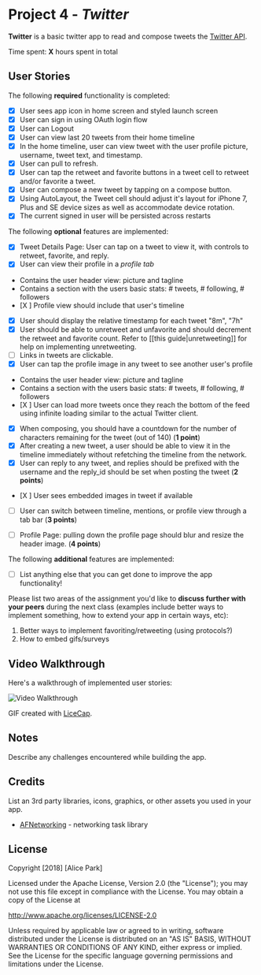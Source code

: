 # Project 4 - *Twitter*

**Twitter** is a basic twitter app to read and compose tweets the [Twitter API](https://apps.twitter.com/).

Time spent: **X** hours spent in total

## User Stories

The following **required** functionality is completed:

- [X] User sees app icon in home screen and styled launch screen
- [X] User can sign in using OAuth login flow
- [X] User can Logout
- [X] User can view last 20 tweets from their home timeline
- [X] In the home timeline, user can view tweet with the user profile picture, username, tweet text, and timestamp.
- [X] User can pull to refresh.
- [X] User can tap the retweet and favorite buttons in a tweet cell to retweet and/or favorite a tweet.
- [X] User can compose a new tweet by tapping on a compose button.
- [X] Using AutoLayout, the Tweet cell should adjust it's layout for iPhone 7, Plus and SE device sizes as well as accommodate device rotation.
- [X] The current signed in user will be persisted across restarts

The following **optional** features are implemented:

- [X] Tweet Details Page: User can tap on a tweet to view it, with controls to retweet, favorite, and reply.
- [X] User can view their profile in a *profile tab*
- Contains the user header view: picture and tagline
- Contains a section with the users basic stats: # tweets, # following, # followers
- [X ] Profile view should include that user's timeline
- [X] User should display the relative timestamp for each tweet "8m", "7h"
- [X] User should be able to unretweet and unfavorite and should decrement the retweet and favorite count. Refer to [[this guide|unretweeting]] for help on implementing unretweeting.
- [ ] Links in tweets are clickable.
- [X] User can tap the profile image in any tweet to see another user's profile
- Contains the user header view: picture and tagline
- Contains a section with the users basic stats: # tweets, # following, # followers
- [X ] User can load more tweets once they reach the bottom of the feed using infinite loading similar to the actual Twitter client.
- [X] When composing, you should have a countdown for the number of characters remaining for the tweet (out of 140) (**1 point**)
- [X] After creating a new tweet, a user should be able to view it in the timeline immediately without refetching the timeline from the network.
- [X] User can reply to any tweet, and replies should be prefixed with the username and the reply_id should be set when posting the tweet (**2 points**)
- [X ] User sees embedded images in tweet if available 
- [ ] User can switch between timeline, mentions, or profile view through a tab bar (**3 points**)
- [ ] Profile Page: pulling down the profile page should blur and resize the header image. (**4 points**)


The following **additional** features are implemented:

- [ ] List anything else that you can get done to improve the app functionality!

Please list two areas of the assignment you'd like to **discuss further with your peers** during the next class (examples include better ways to implement something, how to extend your app in certain ways, etc):

1. Better ways to implement favoriting/retweeting (using protocols?)
2. How to embed gifs/surveys

## Video Walkthrough

Here's a walkthrough of implemented user stories:

<img src='http://i.imgur.com/link/to/your/gif/file.gif' title='Video Walkthrough' width='' alt='Video Walkthrough' />

GIF created with [LiceCap](http://www.cockos.com/licecap/).

## Notes

Describe any challenges encountered while building the app.

## Credits

List an 3rd party libraries, icons, graphics, or other assets you used in your app.

- [AFNetworking](https://github.com/AFNetworking/AFNetworking) - networking task library

## License

Copyright [2018] [Alice Park]

Licensed under the Apache License, Version 2.0 (the "License");
you may not use this file except in compliance with the License.
You may obtain a copy of the License at

http://www.apache.org/licenses/LICENSE-2.0

Unless required by applicable law or agreed to in writing, software
distributed under the License is distributed on an "AS IS" BASIS,
WITHOUT WARRANTIES OR CONDITIONS OF ANY KIND, either express or implied.
See the License for the specific language governing permissions and
limitations under the License.
